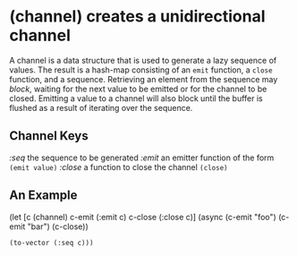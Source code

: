# (channel) creates a unidirectional channel
A channel is a data structure that is used to generate a lazy sequence of values. The result is a hash-map consisting of an `emit` function, a `close` function, and a sequence. Retrieving an element from the sequence may *block*, waiting for the next value to be emitted or for the channel to be closed. Emitting a value to a channel will also block until the buffer is flushed as a result of iterating over the sequence.

## Channel Keys

*:seq*     the sequence to be generated
*:emit*    an emitter function of the form `(emit value)`
*:close*   a function to close the channel `(close)`

## An Example

  (let [c     (channel)
        c-emit  (:emit c)
        c-close (:close c)]
    (async
      (c-emit "foo")
      (c-emit "bar")
      (c-close))

    (to-vector (:seq c)))
